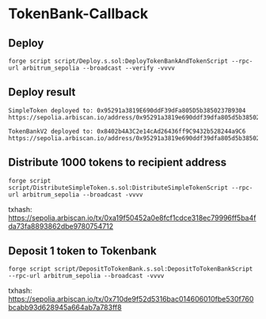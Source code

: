 # TokenBank-Callback


## Deploy
```
forge script script/Deploy.s.sol:DeployTokenBankAndTokenScript --rpc-url arbitrum_sepolia --broadcast --verify -vvvv
```
## Deploy result
```
SimpleToken deployed to: 0x95291a3819E690ddF39dFa805D5b3850237B9304
https://sepolia.arbiscan.io/address/0x95291a3819e690ddf39dfa805d5b3850237b9304

TokenBankV2 deployed to: 0x8402b4A3C2e14cAd26436ff9C9432b528244a9C6
https://sepolia.arbiscan.io/address/0x95291a3819e690ddf39dfa805d5b3850237b9304
```

## Distribute 1000 tokens to recipient address
```
forge script script/DistributeSimpleToken.s.sol:DistributeSimpleTokenScript --rpc-url arbitrum_sepolia --broadcast -vvvv
```
txhash: https://sepolia.arbiscan.io/tx/0xa19f50452a0e8fcf1cdce318ec79996ff5ba4fda73fa8893862dbe9780754712


## Deposit 1 token to Tokenbank
```
forge script script/DepositToTokenBank.s.sol:DepositToTokenBankScript --rpc-url arbitrum_sepolia --broadcast -vvvv
```
txhash: https://sepolia.arbiscan.io/tx/0x710de9f52d5316bac014606010fbe530f760bcabb93d628945a664ab7a783ff8
